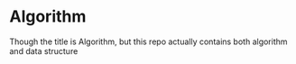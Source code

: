 # Algorithm
Though the title is Algorithm, but this repo actually contains both algorithm and data structure

